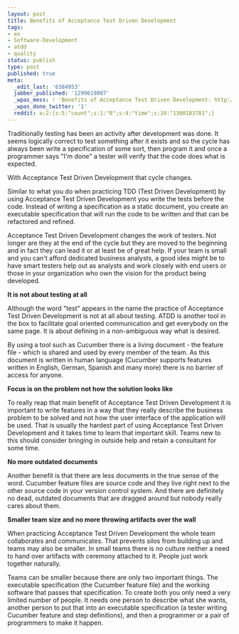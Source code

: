 ```yaml
---
layout: post
title: Benefits of Acceptance Test Driven Development
tags:
- en
- Software-Development
- atdd
- quality
status: publish
type: post
published: true
meta:
  _edit_last: '6384953'
  jabber_published: '1299619007'
  _wpas_mess: ! 'Benefits of Acceptance Test Driven Development: http://wp.me/pKfoa-al'
  _wpas_done_twitter: '1'
  reddit: a:2:{s:5:"count";s:1:"0";s:4:"time";s:10:"1300183781";}
---
```

Traditionally testing has been an activity after development was done. It seems logically correct to test something after it exists and so the cycle has always been write a specification of some sort, then program it and once a programmer says "I'm done" a tester will verify that the code does what is expected.

With Acceptance Test Driven Development that cycle changes.

Similar to what you do when practicing TDD (Test Driven Development) by using Acceptance Test Driven Development you write the tests before the code. Instead of writing a specification as a static document, you create an executable specification that will run the code to be written and that can be refactored and refined.

Acceptance Test Driven Development changes the work of testers. Not longer are they at the end of the cycle but they are moved to the beginning and in fact they can lead it or at least be of great help. If your team is small and you can't afford dedicated business analysts, a good idea might be to have smart testers help out as analysts and work closely with end users or those in your organization who own the vision for the product being developed.

<strong>It is not about testing at all</strong>

Although the word "test" appears in the name the practice of Acceptance Test Driven Development is not at all about testing. ATDD is another tool in the box to facilitate goal oriented communication and get everybody on the same page. It is about defining in a non-ambiguous way what is desired. 

By using a tool such as Cucumber there is a living document - the feature file - which is shared and used by every member of the team. As this document is written in human language (Cucumber supports features written in English, German, Spanish and many more) there is no barrier of access for anyone.

<strong>Focus is on the problem not how the solution looks like</strong>

To really reap that main benefit of Acceptance Test Driven Development it is important to write features in a way that they really describe the business problem to be solved and not how the user interface of the application will be used. That is usually the hardest part of using Acceptance Test Driven Development and it takes time to learn that important skill. Teams new to this should consider bringing in outside help and retain a consultant for some time.

<strong>No more outdated documents</strong>

Another benefit is that there are less documents in the true sense of the word. Cucumber feature files are source code and they live right next to the other source code in your version control system. And there are definitely no dead, outdated documents that are dragged around but nobody really cares about them.

<strong>Smaller team size and no more throwing artifacts over the wall</strong>

When practicing Acceptance Test Driven Development the whole team collaborates and communicates. That prevents silos from building up and teams may also be smaller. In small teams there is no culture neither a need to hand over artifacts with ceremony attached to it. People just work together naturally.

Teams can be smaller because there are only two important things. The executable specification (the Cucumber feature file) and the working software that passes that specification. To create both you only need a very limited number of people. It needs one person to describe what she wants, another person to put that into an executable specification (a tester writing Cucumber feature and step definitions), and then a programmer or a pair of programmers to make it happen.
